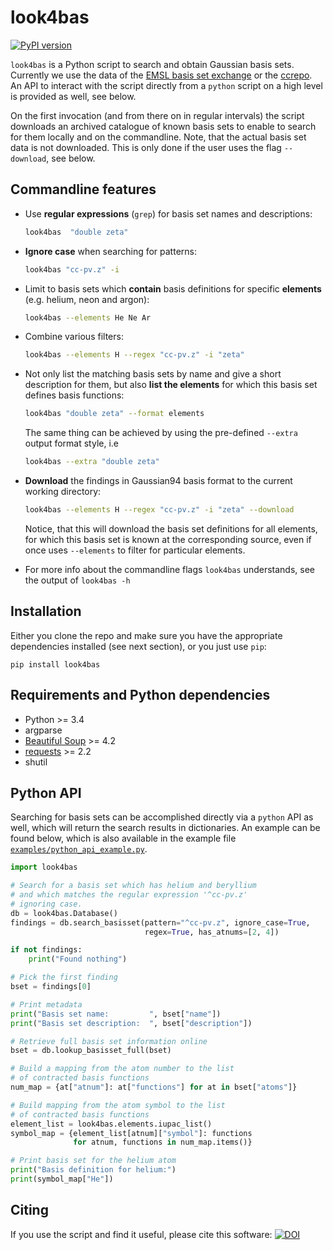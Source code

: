 # look4bas
[![PyPI version](https://img.shields.io/pypi/v/look4bas.svg)](https://pypi.org/project/look4bas)

``look4bas`` is a Python script to search and obtain Gaussian basis sets.
Currently we use the data of the
[EMSL basis set exchange](https://bse.pnl.gov/bse/portal)
or the [ccrepo](http://grant-hill.group.shef.ac.uk/ccrepo/).
An API to interact with the script directly from a `python` script
on a high level is provided as well, see below.

On the first invocation (and from there on in regular intervals) the script
downloads an archived catalogue of known basis sets to enable to search for
them locally and on the commandline.
Note, that the actual basis set data is not downloaded.
This is only done if the user uses the flag ``--download``, see below.

## Commandline features
- Use **regular expressions** (``grep``) for basis set names and descriptions:
  ```bash
  look4bas  "double zeta"
  ```
- **Ignore case** when searching for patterns:
  ```bash
  look4bas "cc-pv.z" -i
  ```
- Limit to basis sets which **contain** basis definitions for specific **elements**
  (e.g. helium, neon and argon):
  ```bash
  look4bas --elements He Ne Ar
  ```
- Combine various filters:
  ```bash
  look4bas --elements H --regex "cc-pv.z" -i "zeta"
  ```
- Not only list the matching basis sets by name and give a short description
  for them, but also **list the elements** for which this basis set defines
  basis functions:
  ```bash
  look4bas "double zeta" --format elements
  ```
  The same thing can be achieved by using the pre-defined ``--extra`` output
  format style, i.e
  ```bash
  look4bas --extra "double zeta"
  ```
- **Download** the findings in Gaussian94 basis format to the current working directory:
  ```bash
  look4bas --elements H --regex "cc-pv.z" -i "zeta" --download
  ```
  Notice, that this will download the basis set definitions for all elements,
  for which this basis set is known at the corresponding source,
  even if once uses ``--elements`` to filter for particular elements.

- For more info about the commandline flags ``look4bas`` understands,
  see the output of ``look4bas -h``

## Installation
Either you clone the repo and make sure you have the appropriate dependencies
installed (see next section), or you just use `pip`:
```
pip install look4bas
```

## Requirements and Python dependencies
- Python >= 3.4
- argparse
- [Beautiful Soup](https://pypi.python.org/pypi/beautifulsoup4) >= 4.2
- [requests](https://pypi.python.org/pypi/requests) >= 2.2
- shutil

## Python API
Searching for basis sets can be accomplished directly via a `python` API as well,
which will return the search results in dictionaries.
An example can be found below, which is also available in the example file
[`examples/python_api_example.py`](examples/python_api_example.py).
```python
import look4bas

# Search for a basis set which has helium and beryllium
# and which matches the regular expression '^cc-pv.z'
# ignoring case.
db = look4bas.Database()
findings = db.search_basisset(pattern="^cc-pv.z", ignore_case=True,
                              regex=True, has_atnums=[2, 4])

if not findings:
    print("Found nothing")

# Pick the first finding
bset = findings[0]

# Print metadata
print("Basis set name:         ", bset["name"])
print("Basis set description:  ", bset["description"])

# Retrieve full basis set information online
bset = db.lookup_basisset_full(bset)

# Build a mapping from the atom number to the list
# of contracted basis functions
num_map = {at["atnum"]: at["functions"] for at in bset["atoms"]}

# Build mapping from the atom symbol to the list
# of contracted basis functions
element_list = look4bas.elements.iupac_list()
symbol_map = {element_list[atnum]["symbol"]: functions
              for atnum, functions in num_map.items()}

# Print basis set for the helium atom
print("Basis definition for helium:")
print(symbol_map["He"])
```

## Citing
If you use the script and find it useful, please cite this software:
[![DOI](https://zenodo.org/badge/89177225.svg)](https://zenodo.org/badge/latestdoi/89177225)
